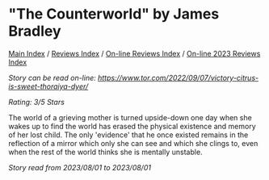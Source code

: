 # "The Counterworld" by James Bradley

[Main Index](../../../README.md) / [Reviews Index](../../README.md) / [On-line Reviews Index](../README.md) / [On-line 2023 Reviews Index](README.md)

*Story can be read on-line: <https://www.tor.com/2022/09/07/victory-citrus-is-sweet-thoraiya-dyer/>*

*Rating: 3/5 Stars*

The world of a grieving mother is turned upside-down one day when she wakes up to find the world has erased the physical existence and memory of her lost child. The only 'evidence' that he once existed remains in the reflection of a mirror which only she can see and which she clings to, even when the rest of the world thinks she is mentally unstable.

*Story read from 2023/08/01 to 2023/08/01*
